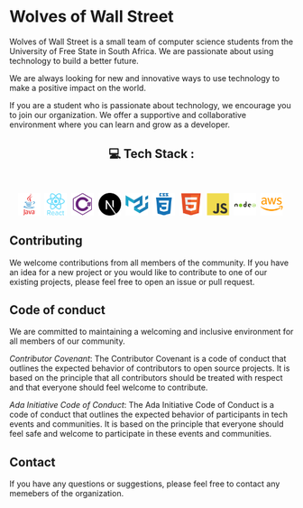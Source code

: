 
# Wolves of Wall Street

Wolves of Wall Street is a small team of computer science students from the University of Free State in South Africa. We are passionate about using technology to build a better future.

We are always looking for new and innovative ways to use technology to make a positive impact on the world.

If you are a student who is passionate about technology, we encourage you to join our organization. We offer a supportive and collaborative environment where you can learn and grow as a developer.

<div align="center">
    <h2>
 💻 Tech Stack :

</h2>
  
  <br/>
  
  
  <img src="https://github.com/devicons/devicon/blob/master/icons/java/java-original-wordmark.svg" title="Java" alt="Java" width="40" height="40"/>&nbsp;
  <img src="https://github.com/devicons/devicon/blob/master/icons/react/react-original-wordmark.svg" title="React" alt="React" width="40" height="40"/>&nbsp;
    <img src="https://github.com/devicons/devicon/blob/master/icons/csharp/csharp-line.svg" title="Csharp" alt="Csharp" width="40" height="40"/>&nbsp;
   <img src="https://github.com/devicons/devicon/blob/master/icons/nextjs/nextjs-original.svg" title="React" alt="React" width="40" height="40"/>&nbsp;
   <img src="https://github.com/devicons/devicon/blob/master/icons/materialui/materialui-original.svg" title="Material UI" alt="Material UI" width="40" height="40"/>&nbsp;
  <img src="https://github.com/devicons/devicon/blob/master/icons/css3/css3-plain-wordmark.svg"  title="CSS3" alt="CSS" width="40" height="40"/>&nbsp;
  <img src="https://github.com/devicons/devicon/blob/master/icons/html5/html5-original.svg" title="HTML5" alt="HTML" width="40" height="40"/>&nbsp;
  <img src="https://github.com/devicons/devicon/blob/master/icons/javascript/javascript-original.svg" title="JavaScript" alt="JavaScript" width="40" height="40"/>&nbsp;
  <img src="https://github.com/devicons/devicon/blob/master/icons/nodejs/nodejs-original-wordmark.svg" title="NodeJS" alt="NodeJS" width="40" height="40"/>&nbsp;
  <img src="https://github.com/devicons/devicon/blob/master/icons/amazonwebservices/amazonwebservices-plain-wordmark.svg" title="AWS" alt="AWS" width="40" height="40"/>&nbsp;

</div>

## Contributing

We welcome contributions from all members of the community. If you have an idea for a new project or you would like to contribute to one of our existing projects, please feel free to open an issue or pull request.

## Code of conduct

We are committed to maintaining a welcoming and inclusive environment for all members of our community. 

*Contributor Covenant*: The Contributor Covenant is a code of conduct that outlines the expected behavior of contributors to open source projects. It is based on the principle that all contributors should be treated with respect and that everyone should feel welcome to contribute.

*Ada Initiative Code of Conduct*: The Ada Initiative Code of Conduct is a code of conduct that outlines the expected behavior of participants in tech events and communities. It is based on the principle that everyone should feel safe and welcome to participate in these events and communities.

## Contact

If you have any questions or suggestions, please feel free to contact any memebers of the organization.
